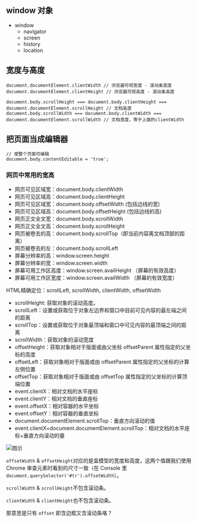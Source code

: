## window 对象

- window
  + navigator
  + screen
  + history
  + location
  
## 宽度与高度

```
document.documentElement.clientWidth // 浏览器可视宽度 - 滚动条宽度
document.documentElement.clientHeight // 浏览器可视高度 - 滚动条高度

document.body.scrollHeight === document.body.clientHeight === document.documentElement.scrollHeight // 文档高度
document.body.scrollWidth === document.body.clientWidth === document.documentElement.scrollWidth // 文档宽度，等于上面的clientWidth
```

## 把页面当成编辑器

```
// 使整个页面可编辑
document.body.contentEditable = 'true';
```

### 网页中常用的宽高

- 网页可见区域宽：document.body.clientWidth 
- 网页可见区域高：document.body.clientHeight 
- 网页可见区域宽：document.body.offsetWidth (包括边线的宽) 
- 网页可见区域高：document.body.offsetHeight (包括边线的高) 
- 网页正文全文宽：document.body.scrollWidth 
- 网页正文全文高：document.body.scrollHeight 
- 网页被卷去的高：document.body.scrollTop（即当前内容离文档顶部的距离）
- 网页被卷去的左：document.body.scrollLeft 
- 屏幕分辨率的高：window.screen.height 
- 屏幕分辨率的宽：window.screen.width 
- 屏幕可用工作区高度：window.screen.availHeight （屏幕的有效高度） 
- 屏幕可用工作区宽度：window.screen.availWidth  （屏幕的有效宽度）

HTML精确定位：scrollLeft, scrollWidth, clientWidth, offsetWidth 

- scrollHeight: 获取对象的滚动高度。  
- scrollLeft：设置或获取位于对象左边界和窗口中目前可见内容的最左端之间的距离  
- scrollTop：设置或获取位于对象最顶端和窗口中可见内容的最顶端之间的距离  
- scrollWidth：获取对象的滚动宽度  
- offsetHeight：获取对象相对于版面或由父坐标 offsetParent 属性指定的父坐标的高度  
- offsetLeft：获取对象相对于版面或由 offsetParent 属性指定的父坐标的计算左侧位置  
- offsetTop：获取对象相对于版面或由 offsetTop 属性指定的父坐标的计算顶端位置  
- event.clientX：相对文档的水平座标  
- event.clientY：相对文档的垂直座标  
- event.offsetX：相对容器的水平坐标  
- event.offsetY：相对容器的垂直坐标  
- document.documentElement.scrollTop：垂直方向滚动的值  
- event.clientX+document.documentElement.scrollTop：相对文档的水平座标+垂直方向滚动的量 

![图示](http://jbcdn2.b0.upaiyun.com/2015/12/be02c02be685d24e9cd6d80059217429.jpg)

`offsetWidth` & `offsetHeight`对应的是盒模型的宽度和高度，这两个值跟我们使用 Chrome 审查元素时看到的尺寸一致（在 Console 里`document.querySelector('#tr').offsetWidth`）。

`scrollWidth` & `scrollHeight`不包含滚动条。

`clientWidth` & `clientHeight`也不包含滚动条。

那意思是只有 `offset` 即含边框又含滚动条咯？

